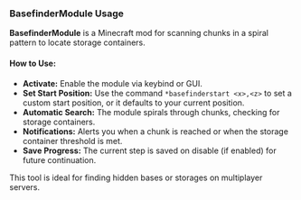 ### BasefinderModule Usage

**BasefinderModule** is a Minecraft mod for scanning chunks in a spiral pattern to locate storage containers.

#### **How to Use:**
- **Activate:** Enable the module via keybind or GUI.
- **Set Start Position:** Use the command `*basefinderstart <x>,<z>` to set a custom start position, or it defaults to your current position.
- **Automatic Search:** The module spirals through chunks, checking for storage containers.
- **Notifications:** Alerts you when a chunk is reached or when the storage container threshold is met.
- **Save Progress:** The current step is saved on disable (if enabled) for future continuation.

This tool is ideal for finding hidden bases or storages on multiplayer servers.